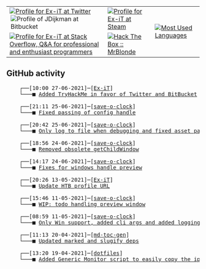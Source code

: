 <table>
    <tr>
        <td>
            <a href="https://twitter.com/jdijkman">
                <img alt="Profile for Ex-iT at Twitter" src="https://68ef2f69c7787d4078ac-7864ae55ba174c40683f10ab811d9167.ssl.cf1.rackcdn.com/twitter-icon_64x64.png" />
            </a>
            <a href="https://bitbucket.org/jdijkman/">
                <img align="right" alt="Profile of JDijkman at Bitbucket" src="https://icons.iconarchive.com/icons/limav/flat-gradient-social/64/Bitbucket-icon.png" />
            </a>
        </td>
        <td>
            <a href="https://steamcommunity.com/id/Ex-iT">
                <img alt="Profile for Ex-iT at Steam" src="https://steamcommunity-a.akamaihd.net/public/shared/images/header/globalheader_logo.png" />
            </a>
        </td>
        <td rowspan="2">
            <a href="https://github.com/Ex-iT/">
                <img alt="Most Used Languages" src="https://github-readme-stats.vercel.app/api/top-langs/?username=ex-it&layout=compact&theme=algolia" />
            </a>
        </td>
    </tr>
    <tr>
        <td>
            <a href="https://stackoverflow.com/users/3351720/ex-it">
                <img alt="Profile for Ex-iT at Stack Overflow, Q&amp;A for professional and enthusiast programmers" src="https://stackoverflow.com/users/flair/3351720.png?theme=dark" />
            </a>
        </td>
        <td>
            <a href="https://app.hackthebox.eu/profile/169430">
                <img alt="Hack The Box :: MrBlonde" src="https://www.hackthebox.eu/badge/image/169430" />
            </a>
        </td>
    </tr>
</table>

<h2>GitHub activity</h2>

<pre>
    ┌──[10:00 27-06-2021]─[<a href="https://github.com/Ex-iT/Ex-iT">Ex-iT</a>]
    └───■ <a href="https://github.com/Ex-iT/Ex-iT/commit/df548ff5da394785c3585b33e8ab410f7c591c3e">Added TryHackMe in favor of Twitter and BitBucket</a><br />
    ┌──[21:11 25-06-2021]─[<a href="https://github.com/Ex-iT/save-o-clock">save-o-clock</a>]
    └───■ <a href="https://github.com/Ex-iT/save-o-clock/commit/bd686e2ab33c9941c6ed2715e52f355d2c754638">Fixed passing of config handle</a><br />
    ┌──[20:42 25-06-2021]─[<a href="https://github.com/Ex-iT/save-o-clock">save-o-clock</a>]
    └───■ <a href="https://github.com/Ex-iT/save-o-clock/commit/67228cc5bff4cef5be6d233f1e2312812a39cfbb">Only log to file when debugging and fixed asset paths</a><br />
    ┌──[18:56 24-06-2021]─[<a href="https://github.com/Ex-iT/save-o-clock">save-o-clock</a>]
    └───■ <a href="https://github.com/Ex-iT/save-o-clock/commit/f3b25686799366817ce8b51633703fcf0916e1d7">Removed obsolete getChildWindow</a><br />
    ┌──[14:17 24-06-2021]─[<a href="https://github.com/Ex-iT/save-o-clock">save-o-clock</a>]
    └───■ <a href="https://github.com/Ex-iT/save-o-clock/commit/0c51bd86a052bbf99cbebc8ba6f53866357f7490">Fixes for windows handle preview</a><br />
    ┌──[20:26 13-05-2021]─[<a href="https://github.com/Ex-iT/Ex-iT">Ex-iT</a>]
    └───■ <a href="https://github.com/Ex-iT/Ex-iT/commit/835890329c05bb30d701ada3ac1e83ee15fa57c2">Update HTB profile URL</a><br />
    ┌──[15:46 11-05-2021]─[<a href="https://github.com/Ex-iT/save-o-clock">save-o-clock</a>]
    └───■ <a href="https://github.com/Ex-iT/save-o-clock/commit/8bb6a2ac957a41f8e8802f8e8964b24cd25662e8">WIP: todo handling preview window</a><br />
    ┌──[08:59 11-05-2021]─[<a href="https://github.com/Ex-iT/save-o-clock">save-o-clock</a>]
    └───■ <a href="https://github.com/Ex-iT/save-o-clock/commit/8e655c679a20727c3f26b0849e54c00e689eb562">Only Win support, added cli args and added logging</a><br />
    ┌──[11:13 20-04-2021]─[<a href="https://github.com/Ex-iT/md-toc-gen">md-toc-gen</a>]
    └───■ <a href="https://github.com/Ex-iT/md-toc-gen/commit/a86d356b77079d164c39253b057c18af9fa36426">Updated marked and slugify deps</a><br />
    ┌──[13:20 19-04-2021]─[<a href="https://github.com/Ex-iT/dotfiles">dotfiles</a>]
    └───■ <a href="https://github.com/Ex-iT/dotfiles/commit/e67945f900b646a2e5f2124da8088e5832f9cb45">Added Generic Monitor script to easily copy the ip</a><br />
</pre>